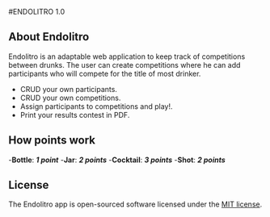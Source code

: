 #ENDOLITRO 1.0

## About Endolitro

Endolitro is an adaptable web application to keep track of competitions between drunks. The user can create competitions where he can add participants who will compete for the title of most drinker.

- CRUD your own participants.
- CRUD your own competitions.
- Assign participants to competitions and play!.
- Print your results contest in PDF. 

## How points work

-**Bottle**: ***1 point***
-**Jar**: ***2 points***
-**Cocktail**: ***3 points***
-**Shot**: ***2 points***

## License

The Endolitro app is open-sourced software licensed under the [MIT license](https://opensource.org/licenses/MIT).
